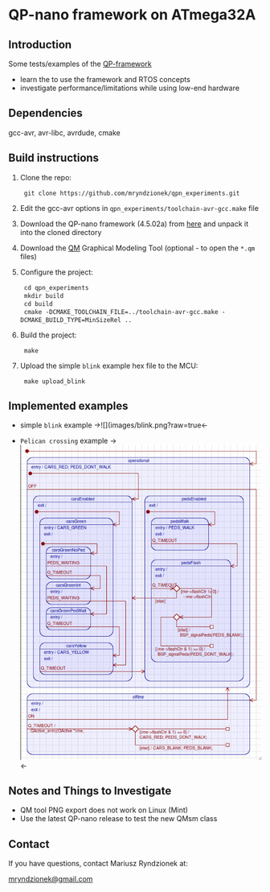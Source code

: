 QP-nano framework on ATmega32A
==============================

Introduction
------------

Some tests/examples of the [QP-framework](http://www.state-machine.com/qp/qpn/)

- learn the to use the framework and RTOS concepts 
- investigate performance/limitations while using low-end hardware

Dependencies
------------

gcc-avr, avr-libc, avrdude, cmake

Build instructions
------------------

1. Clone the repo:

		git clone https://github.com/mryndzionek/qpn_experiments.git

2. Edit the gcc-avr options in `qpn_experiments/toolchain-avr-gcc.make` file

3. Download the QP-nano framework (4.5.02a) from [here](http://sourceforge.net/projects/qpc/files/QP-nano/4.5.02a/) and unpack it into the cloned directory

4. Download the [QM](http://sourceforge.net/projects/qpc/files/QM/3.0.1/) Graphical Modeling Tool (optional - to open the `*.qm` files)

5. Configure the project:

		cd qpn_experiments
		mkdir build
		cd build
		cmake -DCMAKE_TOOLCHAIN_FILE=../toolchain-avr-gcc.make -DCMAKE_BUILD_TYPE=MinSizeRel ..

6. Build the project:

		make

7. Upload the simple `blink` example hex file to the MCU:

		make upload_blink

Implemented examples
--------------------

* simple `blink` example
->![](images/blink.png?raw=true<-

* `Pelican crossing` example
->![](images/pelican.png?raw=true)<-
		

Notes and Things to Investigate
-------------------------------

* QM tool PNG export does not work on Linux (Mint)
* Use the latest QP-nano release to test the new QMsm class

Contact
-------
If you have questions, contact Mariusz Ryndzionek at:

<mryndzionek@gmail.com>
